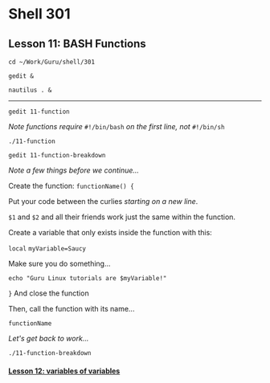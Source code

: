 # Shell 301
## Lesson 11: BASH Functions

`cd ~/Work/Guru/shell/301`

`gedit &`

`nautilus . &`
___

`gedit 11-function`

*Note functions require* `#!/bin/bash` *on the first line, not* `#!/bin/sh`

`./11-function`

`gedit 11-function-breakdown`

*Note a few things before we continue...*

Create the function: `functionName() {`

Put your code between the curlies *starting on a new line*.

`$1` and `$2` and all their friends work just the same within the function.

Create a variable that only exists inside the function with this:

`local` `myVariable=Saucy`

Make sure you do something...

`echo "Guru Linux tutorials are $myVariable!"`

`}` And close the function

Then, call the function with its name...

`functionName`

*Let's get back to work...*

`./11-function-breakdown`

#### [Lesson 12: variables of variables](https://github.com/inkVerb/guru/blob/master/301-shell/Lesson-12.md)
